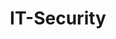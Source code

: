 ---
title: IT-Security
descripton: "Tutorials on the topic of IT security"
menu:
  sidebar:
    name: IT-Security
    identifier: security
    weight: 200
tags: ["security", "video"]
categories: ["Tutorials", "Video", "Security"]
---